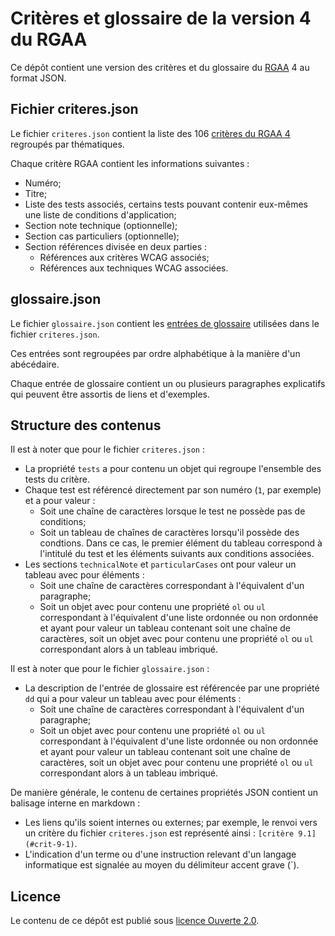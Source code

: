 # Critères et glossaire de la version 4 du RGAA

Ce dépôt contient une version des critères et du glossaire du [RGAA](https://www.numerique.gouv.fr/publications/rgaa-accessibilite/) 4 au format JSON.

## Fichier criteres.json

Le fichier `criteres.json` contient la liste des 106 [critères du RGAA 4](https://www.numerique.gouv.fr/publications/rgaa-accessibilite/methode/criteres/#contenu) regroupés par thématiques. 

Chaque critère RGAA contient les informations suivantes :

* Numéro;
* Titre;
* Liste des tests associés, certains tests pouvant contenir eux-mêmes une liste de conditions d'application;
* Section note technique (optionnelle);
* Section cas particuliers (optionnelle);
* Section références divisée en deux parties :
  * Références aux critères WCAG associés;
  * Références aux techniques WCAG associées.

## glossaire.json

Le fichier `glossaire.json` contient les [entrées de glossaire](https://www.numerique.gouv.fr/publications/rgaa-accessibilite/methode/glossaire/#contenu) utilisées dans le fichier `criteres.json`.

Ces entrées sont regroupées par ordre alphabétique à la manière d'un abécédaire.

Chaque entrée de glossaire contient un ou plusieurs paragraphes explicatifs qui peuvent être assortis de liens et d'exemples.

## Structure des contenus

Il est à noter que pour le fichier `criteres.json` :

* La propriété `tests` a pour contenu un objet qui regroupe l'ensemble des tests du critère.
* Chaque test est référencé directement par son numéro (`1`, par exemple) et a pour valeur : 
  * Soit une chaîne de caractères lorsque le test ne possède pas de conditions;
  * Soit un tableau de chaînes de caractères lorsqu'il possède des condtions. Dans ce cas, le premier élément du tableau correspond à l'intitulé du test et les éléments suivants aux conditions associées.
* Les sections `technicalNote` et `particularCases` ont pour valeur un tableau avec pour éléments :
  * Soit une chaîne de caractères correspondant à l'équivalent d'un paragraphe;
  * Soit un objet avec pour contenu une propriété `ol` ou `ul` correspondant à l'équivalent d'une liste ordonnée ou non ordonnée et ayant pour valeur un tableau contenant soit une chaîne de caractères, soit un objet avec pour contenu une propriété `ol` ou `ul` correspondant alors à un tableau imbriqué.

Il est à noter que pour le fichier `glossaire.json` :

* La description de l'entrée de glossaire est référencée par une propriété `dd` qui a pour valeur un tableau avec pour éléments :
  * Soit une chaîne de caractères correspondant à l'équivalent d'un paragraphe;
  * Soit un objet avec pour contenu une propriété `ol` ou `ul` correspondant à l'équivalent d'une liste ordonnée ou non ordonnée et ayant pour valeur un tableau contenant soit une chaîne de caractères, soit un objet avec pour contenu une propriété `ol` ou `ul` correspondant alors à un tableau imbriqué.

De manière générale, le contenu de certaines propriétés JSON contient un balisage interne en markdown :
* Les liens qu'ils soient internes ou externes; par exemple, le renvoi vers un critère du fichier `criteres.json` est représenté ainsi : `[critère 9.1](#crit-9-1)`.
* L'indication d'un terme ou d'une instruction relevant d'un langage informatique est signalée au moyen du délimiteur accent grave (`).

## Licence

Le contenu de ce dépôt est publié sous [licence Ouverte 2.0](LICENSE.md).
